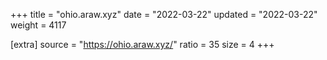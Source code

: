 +++
title = "ohio.araw.xyz"
date = "2022-03-22"
updated = "2022-03-22"
weight = 4117

[extra]
source = "https://ohio.araw.xyz/"
ratio = 35
size = 4
+++
